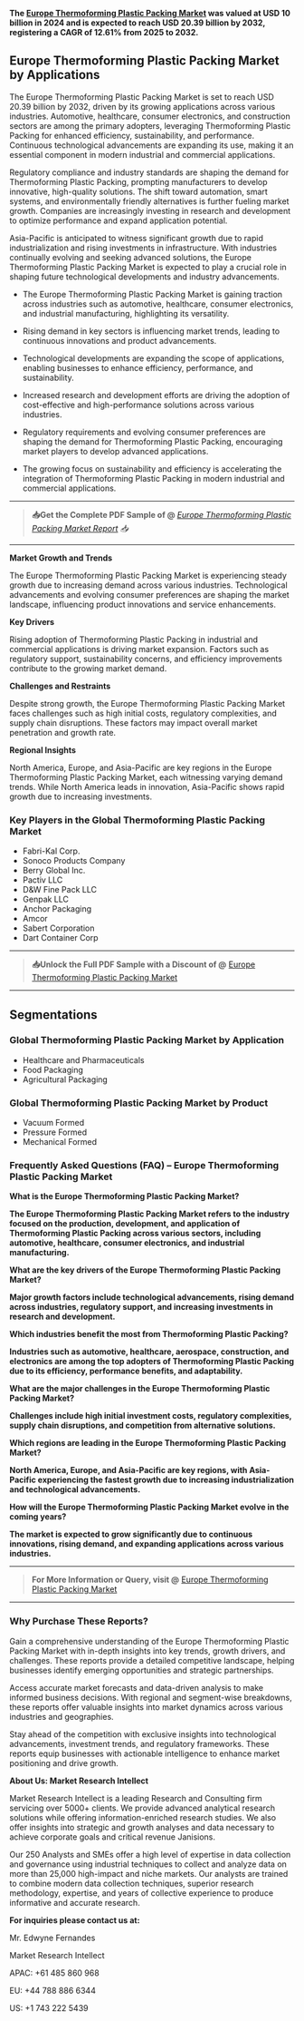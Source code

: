 <p><strong>The <a href="https://www.marketresearchintellect.com/download-sample/?rid=445199&amp;utm_source=Pulse-April-Europe&amp;utm_medium=852">Europe Thermoforming Plastic Packing Market</a> was valued at USD 10 billion in 2024 and is expected to reach USD 20.39 billion by 2032, registering a CAGR of 12.61% from 2025 to 2032.</strong></p><h2>Europe Thermoforming Plastic Packing Market by Applications&nbsp;</h2><p><p>The Europe Thermoforming Plastic Packing Market is set to reach USD 20.39 billion by 2032, driven by its growing applications across various industries. Automotive, healthcare, consumer electronics, and construction sectors are among the primary adopters, leveraging Thermoforming Plastic Packing for enhanced efficiency, sustainability, and performance. Continuous technological advancements are expanding its use, making it an essential component in modern industrial and commercial applications.</p><p>Regulatory compliance and industry standards are shaping the demand for Thermoforming Plastic Packing, prompting manufacturers to develop innovative, high-quality solutions. The shift toward automation, smart systems, and environmentally friendly alternatives is further fueling market growth. Companies are increasingly investing in research and development to optimize performance and expand application potential.</p><p>Asia-Pacific is anticipated to witness significant growth due to rapid industrialization and rising investments in infrastructure. With industries continually evolving and seeking advanced solutions, the Europe Thermoforming Plastic Packing Market is expected to play a crucial role in shaping future technological developments and industry advancements.</p></p><ul><li><p>The Europe Thermoforming Plastic Packing Market is gaining traction across industries such as automotive, healthcare, consumer electronics, and industrial manufacturing, highlighting its versatility.</p></li><li><p>Rising demand in key sectors is influencing market trends, leading to continuous innovations and product advancements.</p></li><li><p>Technological developments are expanding the scope of applications, enabling businesses to enhance efficiency, performance, and sustainability.</p></li><li><p>Increased research and development efforts are driving the adoption of cost-effective and high-performance solutions across various industries.</p></li><li><p>Regulatory requirements and evolving consumer preferences are shaping the demand for Thermoforming Plastic Packing, encouraging market players to develop advanced applications.</p></li><li><p>The growing focus on sustainability and efficiency is accelerating the integration of Thermoforming Plastic Packing in modern industrial and commercial applications.</p></li></ul><hr /><blockquote><p><strong><span class="font-[700]">📥Get the Complete PDF Sample of @ </span></strong><em><span class="font-[700]"><a href="https://www.marketresearchintellect.com/download-sample/?rid=445199&amp;utm_source=Pulse-April-Europe&amp;utm_medium=852" target="_blank" data-tracking-control-name="article-ssr-frontend-pulse_little-text-block" data-tracking-will-navigate="" data-test-link="">Europe Thermoforming Plastic Packing Market Report</a>&nbsp;📥</span></em></p></blockquote><hr /><p class="" data-start="77" data-end="360"><strong data-start="77" data-end="105">Market Growth and Trends</strong></p><p class="" data-start="77" data-end="360">The Europe Thermoforming Plastic Packing Market is experiencing steady growth due to increasing demand across various industries. Technological advancements and evolving consumer preferences are shaping the market landscape, influencing product innovations and service enhancements.</p><p class="" data-start="362" data-end="606"><strong data-start="362" data-end="377">Key Drivers</strong></p><p class="" data-start="362" data-end="606">Rising adoption of Thermoforming Plastic Packing in industrial and commercial applications is driving market expansion. Factors such as regulatory support, sustainability concerns, and efficiency improvements contribute to the growing market demand.</p><p class="" data-start="608" data-end="849"><strong data-start="608" data-end="637">Challenges and Restraints</strong></p><p class="" data-start="608" data-end="849">Despite strong growth, the Europe Thermoforming Plastic Packing Market faces challenges such as high initial costs, regulatory complexities, and supply chain disruptions. These factors may impact overall market penetration and growth rate.</p><p class="" data-start="851" data-end="1095"><strong data-start="851" data-end="872">Regional Insights</strong></p><p class="" data-start="851" data-end="1095">North America, Europe, and Asia-Pacific are key regions in the Europe Thermoforming Plastic Packing Market, each witnessing varying demand trends. While North America leads in innovation, Asia-Pacific shows rapid growth due to increasing investments.</p><p><h3>Key Players in the Global Thermoforming Plastic Packing Market </h3><ul><li>Fabri-Kal Corp.</li><li>Sonoco Products Company</li><li>Berry Global Inc.</li><li>Pactiv LLC</li><li>D&W Fine Pack LLC</li><li>Genpak LLC</li><li>Anchor Packaging</li><li>Amcor</li><li>Sabert Corporation</li><li>Dart Container Corp</li></ul></p><hr /><blockquote><p><strong>📥Unlock the Full PDF Sample with a Discount of @</strong> <a href="https://www.marketresearchintellect.com/ask-for-discount/?rid=445199&amp;utm_source=Pulse-April-Europe&amp;utm_medium=852">Europe Thermoforming Plastic Packing Market</a></p></blockquote><hr /><p><h2>Segmentations</h2><h3>Global Thermoforming Plastic Packing Market by Application</h3><ul><li>Healthcare and Pharmaceuticals</li><li>Food Packaging</li><li>Agricultural Packaging</li></ul><h3>Global Thermoforming Plastic Packing Market by Product</h3><ul><li>Vacuum Formed</li><li>Pressure Formed</li><li>Mechanical Formed</li></ul></p><h3><strong>Frequently Asked Questions (FAQ) &ndash; Europe Thermoforming Plastic Packing Market</strong></h3><p><strong>What is the Europe Thermoforming Plastic Packing Market?</strong></p><p><strong>The Europe Thermoforming Plastic Packing Market refers to the industry focused on the production, development, and application of Thermoforming Plastic Packing across various sectors, including automotive, healthcare, consumer electronics, and industrial manufacturing.</strong></p><p><strong>What are the key drivers of the Europe Thermoforming Plastic Packing Market?</strong></p><p><strong>Major growth factors include technological advancements, rising demand across industries, regulatory support, and increasing investments in research and development.</strong></p><p><strong>Which industries benefit the most from Thermoforming Plastic Packing?</strong></p><p><strong>Industries such as automotive, healthcare, aerospace, construction, and electronics are among the top adopters of Thermoforming Plastic Packing due to its efficiency, performance benefits, and adaptability.</strong></p><p><strong>What are the major challenges in the Europe Thermoforming Plastic Packing Market?</strong></p><p><strong>Challenges include high initial investment costs, regulatory complexities, supply chain disruptions, and competition from alternative solutions.</strong></p><p><strong>Which regions are leading in the Europe Thermoforming Plastic Packing Market?</strong></p><p><strong>North America, Europe, and Asia-Pacific are key regions, with Asia-Pacific experiencing the fastest growth due to increasing industrialization and technological advancements.</strong></p><p><strong>How will the Europe Thermoforming Plastic Packing Market evolve in the coming years?</strong></p><p><strong>The market is expected to grow significantly due to continuous innovations, rising demand, and expanding applications across various industries.</strong></p><hr /><blockquote><p><span class="font-[700]"><strong>For More Information or Query, visit&nbsp;@</strong>&nbsp;</span><span class="font-[700]"><a href="https://www.marketresearchintellect.com/product/global-thermoforming-plastic-packing-market-size-and-forecast/?utm_source=Linkedin&utm_medium=852" target="_blank" data-tracking-control-name="article-ssr-frontend-pulse_little-text-block" data-tracking-will-navigate="" data-test-link="">Europe Thermoforming Plastic Packing Market</a></span></p></blockquote><hr /><h3><strong data-start="0" data-end="31">Why Purchase These Reports?</strong></h3><p class="" data-start="35" data-end="297">Gain a comprehensive understanding of the Europe Thermoforming Plastic Packing Market with in-depth insights into key trends, growth drivers, and challenges. These reports provide a detailed competitive landscape, helping businesses identify emerging opportunities and strategic partnerships.</p><p class="" data-start="299" data-end="540">Access accurate market forecasts and data-driven analysis to make informed business decisions. With regional and segment-wise breakdowns, these reports offer valuable insights into market dynamics across various industries and geographies.</p><p class="" data-start="542" data-end="784">Stay ahead of the competition with exclusive insights into technological advancements, investment trends, and regulatory frameworks. These reports equip businesses with actionable intelligence to enhance market positioning and drive growth.</p><p><strong><span class="font-[700]">About Us: Market Research Intellect</span></strong></p><p><span class="">Market Research Intellect is a leading Research and Consulting firm servicing over 5000+ clients. We provide advanced analytical research solutions while offering information-enriched research studies.&nbsp;</span>We also offer insights into strategic and growth analyses and data necessary to achieve corporate goals and critical revenue Janisions.</p><p><span class="">Our 250 Analysts and SMEs offer a high level of expertise in data collection and governance using industrial techniques to collect and analyze data on more than 25,000 high-impact and niche markets. Our analysts are trained to combine modern data collection techniques, superior research methodology, expertise, and years of collective experience to produce informative and accurate research.</span></p><p><strong>For inquiries please contact us at:</strong></p><p>Mr. Edwyne Fernandes</p><p>Market Research Intellect</p><p>APAC: +61 485 860 968</p><p>EU: +44 788 886 6344</p><p>US: +1 743 222 5439</p>